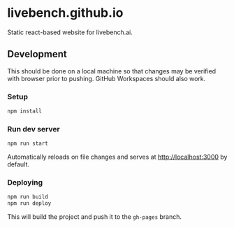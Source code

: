 # livebench.github.io

Static react-based website for livebench.ai.

## Development

This should be done on a local machine so that changes may be verified with browser prior to pushing. GitHub Workspaces should also work.

### Setup
```bash
npm install
```

### Run dev server
```bash
npm run start
```

Automatically reloads on file changes and serves at [http://localhost:3000](http://localhost:3000) by default.

### Deploying
```bash
npm run build
npm run deploy
```

This will build the project and push it to the `gh-pages` branch.

